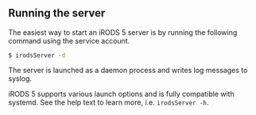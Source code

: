 #

## Running the server

The easiest way to start an iRODS 5 server is by running the following command using the service account.

```bash
$ irodsServer -d
```

The server is launched as a daemon process and writes log messages to syslog.

iRODS 5 supports various launch options and is fully compatible with systemd. See the help text to learn more, i.e. `irodsServer -h`.






